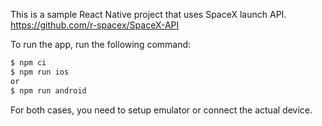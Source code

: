 This is a sample React Native project that uses SpaceX launch API.
https://github.com/r-spacex/SpaceX-API

To run the app, run the following command:

```sh
$ npm ci
$ npm run ios
or
$ npm run android
```

For both cases, you need to setup emulator or connect the actual device.
